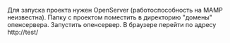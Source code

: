 Для запуска проекта нужен OpenServer (работоспособность на MAMP неизвестна).
Папку с проектом поместить в директорию "домены" опенсервера.
Запустить опенсервер.
В браузере перейти по адресу http://test/
